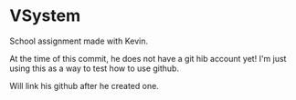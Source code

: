 # VSystem
School assignment made with Kevin.

At the time of this commit, he does not have a git hib account yet!
I'm just using this as a way to test how to use github. 

Will link his github after he created one.
